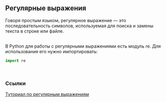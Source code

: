 <h2>Регулярные выражения</h2>
Говоря простым языком, регулярное выражение — это последовательность символов, используемая для поиска и замены текста в строке или файле.<br><br>

В Python для работы с регулярными выражениями есть модуль re. Для использования его нужно импортировать:
```python
import re
```
<br>
<h3>Ссылки</h3>

[Туториал по регулярным выражениям](https://regexone.com)
